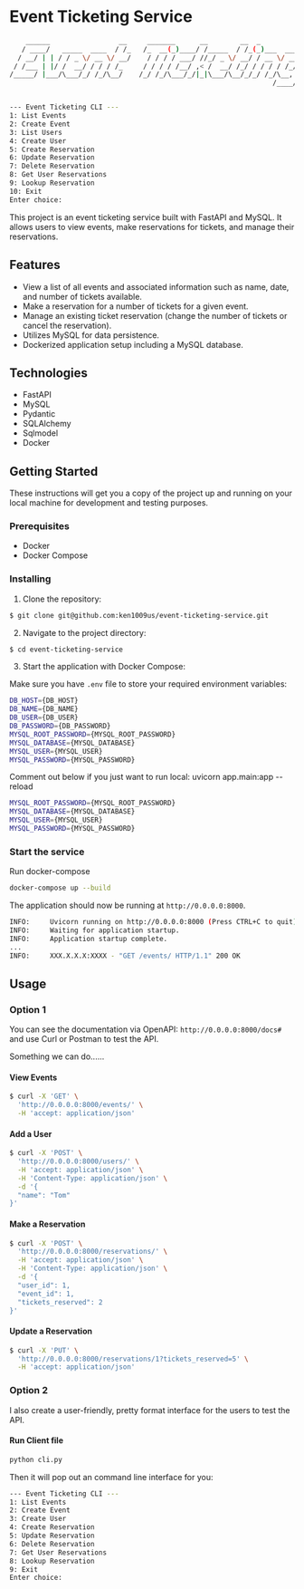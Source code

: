# Event Ticketing Service

```bash
    ______                 __     _______      __        __  _                _____                 _
   / ____/   _____  ____  / /_   /_  __(_)____/ /_____  / /_(_)___  ____ _   / ___/___  ______   __(_)_______
  / __/ | | / / _ \/ __ \/ __/    / / / / ___/ //_/ _ \/ __/ / __ \/ __ `/   \__ \/ _ \/ ___/ | / / / ___/ _ \
 / /___ | |/ /  __/ / / / /_     / / / / /__/ ,< /  __/ /_/ / / / / /_/ /   ___/ /  __/ /   | |/ / / /__/  __/
/_____/ |___/\___/_/ /_/\__/    /_/ /_/\___/_/|_|\___/\__/_/_/ /_/\__, /   /____/\___/_/    |___/_/\___/\___/
                                                                 /____/


--- Event Ticketing CLI ---
1: List Events
2: Create Event
3: List Users
4: Create User
5: Create Reservation
6: Update Reservation
7: Delete Reservation
8: Get User Reservations
9: Lookup Reservation
10: Exit
Enter choice:
```

This project is an event ticketing service built with FastAPI and MySQL. It allows users to view events, make reservations for tickets, and manage their reservations.

## Features

- View a list of all events and associated information such as name, date, and number of tickets available.
- Make a reservation for a number of tickets for a given event.
- Manage an existing ticket reservation (change the number of tickets or cancel the reservation).
- Utilizes MySQL for data persistence.
- Dockerized application setup including a MySQL database.

## Technologies

- FastAPI
- MySQL
- Pydantic
- SQLAlchemy
- Sqlmodel
- Docker

## Getting Started

These instructions will get you a copy of the project up and running on your local machine for development and testing purposes.

### Prerequisites

- Docker
- Docker Compose

### Installing

1. Clone the repository:

```bash
$ git clone git@github.com:ken1009us/event-ticketing-service.git
```

2. Navigate to the project directory:

```bash
$ cd event-ticketing-service
```

3. Start the application with Docker Compose:

Make sure you have `.env` file to store your required environment variables:

```bash
DB_HOST={DB_HOST}
DB_NAME={DB_NAME}
DB_USER={DB_USER}
DB_PASSWORD={DB_PASSWORD}
MYSQL_ROOT_PASSWORD={MYSQL_ROOT_PASSWORD}
MYSQL_DATABASE={MYSQL_DATABASE}
MYSQL_USER={MYSQL_USER}
MYSQL_PASSWORD={MYSQL_PASSWORD}
```

Comment out below if you just want to run local: uvicorn app.main:app --reload

```bash
MYSQL_ROOT_PASSWORD={MYSQL_ROOT_PASSWORD}
MYSQL_DATABASE={MYSQL_DATABASE}
MYSQL_USER={MYSQL_USER}
MYSQL_PASSWORD={MYSQL_PASSWORD}
```

### Start the service

Run docker-compose

```bash
docker-compose up --build
```

The application should now be running at `http://0.0.0.0:8000`.

```bash
INFO:     Uvicorn running on http://0.0.0.0:8000 (Press CTRL+C to quit)
INFO:     Waiting for application startup.
INFO:     Application startup complete.
...
INFO:     XXX.X.X.X:XXXX - "GET /events/ HTTP/1.1" 200 OK
```

## Usage

### Option 1

You can see the documentation via OpenAPI: `http://0.0.0.0:8000/docs#` and use Curl or Postman to test the API.

Something we can do......

#### View Events

```bash
$ curl -X 'GET' \
  'http://0.0.0.0:8000/events/' \
  -H 'accept: application/json'
```

#### Add a User

```bash
$ curl -X 'POST' \
  'http://0.0.0.0:8000/users/' \
  -H 'accept: application/json' \
  -H 'Content-Type: application/json' \
  -d '{
  "name": "Tom"
}'
```

#### Make a Reservation

```bash
$ curl -X 'POST' \
  'http://0.0.0.0:8000/reservations/' \
  -H 'accept: application/json' \
  -H 'Content-Type: application/json' \
  -d '{
  "user_id": 1,
  "event_id": 1,
  "tickets_reserved": 2
}'
```

#### Update a Reservation

```bash
$ curl -X 'PUT' \
  'http://0.0.0.0:8000/reservations/1?tickets_reserved=5' \
  -H 'accept: application/json'
```

### Option 2

I also create a user-friendly, pretty format interface for the users to test the API.

#### Run Client file

```bash
python cli.py
```

Then it will pop out an command line interface for you:

```bash
--- Event Ticketing CLI ---
1: List Events
2: Create Event
3: Create User
4: Create Reservation
5: Update Reservation
6: Delete Reservation
7: Get User Reservations
8: Lookup Reservation
9: Exit
Enter choice:
```
